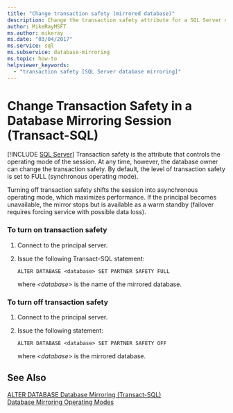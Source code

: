 ```yaml
---
title: "Change transaction safety (mirrored database)"
description: Change the transaction safety attribute for a SQL Server database mirroring session using Transact-SQL.
author: MikeRayMSFT
ms.author: mikeray
ms.date: "03/04/2017"
ms.service: sql
ms.subservice: database-mirroring
ms.topic: how-to
helpviewer_keywords:
  - "transaction safety [SQL Server database mirroring]"
---
```

# Change Transaction Safety in a Database Mirroring Session (Transact-SQL)
 [!INCLUDE [SQL Server](../../includes/applies-to-version/sqlserver.md)]
  Transaction safety is the attribute that controls the operating mode of the session. At any time, however, the database owner can change the transaction safety. By default, the level of transaction safety is set to FULL (synchronous operating mode).  
  
 Turning off transaction safety shifts the session into asynchronous operating mode, which maximizes performance. If the principal becomes unavailable, the mirror stops but is available as a warm standby (failover requires forcing service with possible data loss).  
  
### To turn on transaction safety  
  
1.  Connect to the principal server.  
  
2.  Issue the following Transact-SQL statement:  
  
    ```  
    ALTER DATABASE <database> SET PARTNER SAFETY FULL  
    ```  
  
     where *\<database>* is the name of the mirrored database.  
  
### To turn off transaction safety  
  
1.  Connect to the principal server.  
  
2.  Issue the following statement:  
  
    ```  
    ALTER DATABASE <database> SET PARTNER SAFETY OFF  
    ```  
  
     where *\<database>* is the mirrored database.  
  
## See Also  
 [ALTER DATABASE Database Mirroring &#40;Transact-SQL&#41;](../../t-sql/statements/alter-database-transact-sql-database-mirroring.md)   
 [Database Mirroring Operating Modes](../../database-engine/database-mirroring/database-mirroring-operating-modes.md)  
  
  

